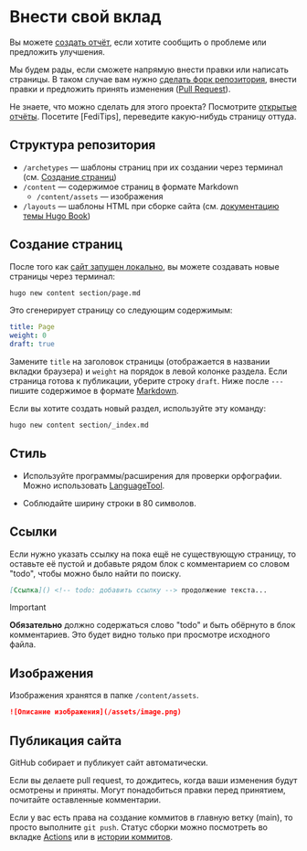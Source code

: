 # Внести свой вклад

Вы можете [создать отчёт], если хотите сообщить о проблеме или предложить
улучшения.

Мы будем рады, если сможете напрямую внести правки или написать страницы. В
таком случае вам нужно [сделать форк репозитория], внести правки и предложить
принять изменения ([Pull Request]).

Не знаете, что можно сделать для этого проекта? Посмотрите [открытые отчёты].
Посетите [FediTips], переведите какую-нибудь страницу оттуда.

[создать отчёт]: https://github.com/KoolTechTricks/FediFAQ/issues/new/choose
[сделать форк репозитория]: https://docs.github.com/en/pull-requests/collaborating-with-pull-requests/working-with-forks/fork-a-repo
[Pull Request]: https://docs.github.com/en/pull-requests/collaborating-with-pull-requests/proposing-changes-to-your-work-with-pull-requests/creating-a-pull-request-from-a-fork
[открытые отчёты]: https://github.com/KoolTechTricks/FediFAQ/issues

## Структура репозитория

- `/archetypes` — шаблоны страниц при их создании через терминал (см. [Создание страниц](#создание-страниц))
- `/content` — содержимое страниц в формате Markdown
    - `/content/assets` — изображения
- `/layouts` — шаблоны HTML при сборке сайта (см. [документацию темы Hugo Book](https://github.com/alex-shpak/hugo-book#partials))

## Создание страниц

После того как [сайт запущен локально](README.md#локальный-запуск), вы можете
создавать новые страницы через терминал:

```sh
hugo new content section/page.md
```

Это сгенерирует страницу со следующим содержимым:

```yaml
title: Page
weight: 0
draft: true
```

Замените `title` на заголовок страницы (отображается в названии вкладки
браузера) и `weight` на порядок в левой колонке раздела. Если страница готова к
публикации, уберите строку `draft`. Ниже после `---` пишите содержимое в формате
[Markdown](https://docs.github.com/en/get-started/writing-on-github/getting-started-with-writing-and-formatting-on-github/basic-writing-and-formatting-syntax).

Если вы хотите создать новый раздел, используйте эту команду:

```sh
hugo new content section/_index.md
```

## Стиль

- Используйте программы/расширения для проверки орфографии. Можно использовать
[LanguageTool](https://kooltechtricks.org/wiki/languagetool).

- Соблюдайте ширину строки в 80 символов.

## Ссылки

Если нужно указать ссылку на пока ещё не существующую страницу, то оставьте её
пустой и добавьте рядом блок с комментарием со словом "todo", чтобы можно было
найти по поиску.

```md
[Ссылка]() <!-- todo: добавить ссылку --> продолжение текста...
```

> [!important]
> **Обязательно** должно содержаться слово "todo" и быть обёрнуто в блок
комментариев. Это будет видно только при просмотре исходного файла.

## Изображения

Изображения хранятся в папке `/content/assets`.

```md
![Описание изображения](/assets/image.png)
```

## Публикация сайта

GitHub собирает и публикует сайт автоматически.

Если вы делаете pull request, то дождитесь, когда ваши изменения будут осмотрены
и приняты. Могут понадобиться правки перед принятием, почитайте оставленные
комментарии.

Если у вас есть права на создание коммитов в главную ветку (main), то просто
выполните `git push`. Статус сборки можно посмотреть во вкладке [Actions](https://github.com/KoolTechTricks/FediFAQ/actions)
или в [истории коммитов](https://github.com/KoolTechTricks/FediFAQ/commits/main).

